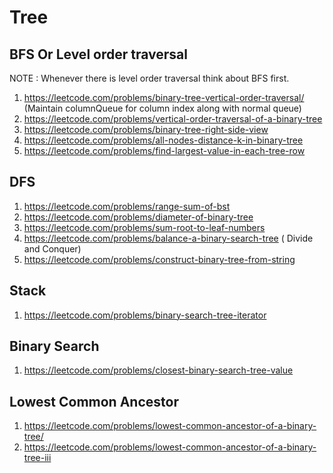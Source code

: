 Tree
====

BFS Or Level order traversal
----------------------------
NOTE : Whenever there is level order traversal think about BFS first.
1. https://leetcode.com/problems/binary-tree-vertical-order-traversal/ (Maintain columnQueue for column index along with normal queue)
2. https://leetcode.com/problems/vertical-order-traversal-of-a-binary-tree
3. https://leetcode.com/problems/binary-tree-right-side-view
4. https://leetcode.com/problems/all-nodes-distance-k-in-binary-tree
5. https://leetcode.com/problems/find-largest-value-in-each-tree-row

DFS
---
1. https://leetcode.com/problems/range-sum-of-bst
2. https://leetcode.com/problems/diameter-of-binary-tree
3. https://leetcode.com/problems/sum-root-to-leaf-numbers
4. https://leetcode.com/problems/balance-a-binary-search-tree ( Divide and Conquer)
5. https://leetcode.com/problems/construct-binary-tree-from-string

Stack
-----
1. https://leetcode.com/problems/binary-search-tree-iterator

Binary Search
-------------
1. https://leetcode.com/problems/closest-binary-search-tree-value

Lowest Common Ancestor
----------------------
1. https://leetcode.com/problems/lowest-common-ancestor-of-a-binary-tree/
2. https://leetcode.com/problems/lowest-common-ancestor-of-a-binary-tree-iii
